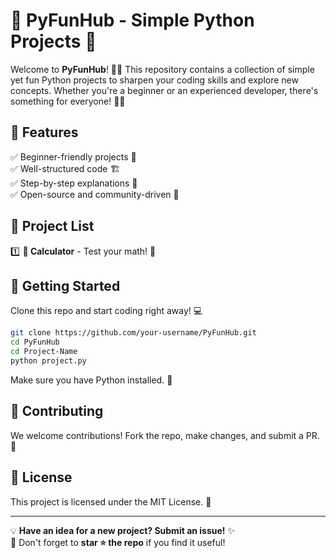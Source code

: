 # 🚀 PyFunHub - Simple Python Projects 🎯  

Welcome to **PyFunHub**! 🐍✨ This repository contains a collection of simple yet fun Python projects to sharpen your coding skills and explore new concepts. Whether you're a beginner or an experienced developer, there's something for everyone! 🚀💡  

## 🌟 Features  
✅ Beginner-friendly projects 🎈  
✅ Well-structured code 🏗️  
✅ Step-by-step explanations 📖  
✅ Open-source and community-driven 🤝  

## 📂 Project List  
1️⃣ **🔢 Calculator** - Test your math! 🎲  


## 🚀 Getting Started  
Clone this repo and start coding right away! 💻  
```sh
git clone https://github.com/your-username/PyFunHub.git
cd PyFunHub
cd Project-Name
python project.py
```
Make sure you have Python installed. 🐍  

## 🤝 Contributing  
We welcome contributions! Fork the repo, make changes, and submit a PR. 🚀  

## 📜 License  
This project is licensed under the MIT License. 📜  

---
💡 **Have an idea for a new project? Submit an issue!** ✨  
💙 Don't forget to **star ⭐ the repo** if you find it useful!  
